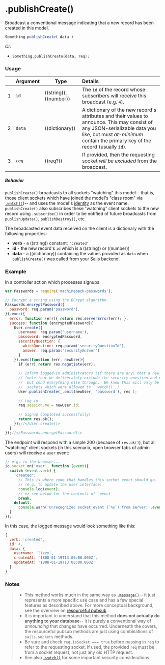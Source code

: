 # .publishCreate()

Broadcast a conventional message indicating that a new record has been created in this model.


```js
Something.publishCreate( data )
```

_Or:_
- `Something.publishCreate(data, req);`



### Usage

|   |     Argument        | Type                | Details    |
|---|:--------------------|---------------------|:-----------|
| 1 | `id`                |  ((string)),((number))         | The `id` of the record whose subscribers will receive this broadcast (e.g. `4`).
| 2 | `data`           |  ((dictionary))     |   A dictionary of the new record's attributes and their values to announce.  This may consist of any JSON-serializable data you like, but must _at-minimum_ contain the primary key of the record (usually `id`).
| 3 | _`req`_             |  ((req?))           | If provided, then the requesting socket _will be excluded_ from the broadcast.


##### Behavior

`publishCreate()` broadcasts to all sockets "watching" this model-- that is, those client sockets which have joined the model's "class room" via [`.watch()`](http://next.sailsjs.org/documentation/reference/web-sockets/resourceful-pub-sub/watch))-- and uses the model's [identity](http://sailsjs.org/documentation/concepts/models-and-orm/model-settings#?identity) as the event name.  `publishCreate()` also subscribes these "watching" client sockets to the new record using `.subscribe()` in order to be notified of future broadcasts from `publishUpdate()`, `publishDestroy()`, etc.

The broadcasted event data received on the client is a dictionary with the following properties:

+ **verb**  - a ((string)) constant: `'created'`
+ **id** - the new record's `id` which is a ((string)) or ((number))
+ **data** - a ((dictionary)) containing the values provided as `data` when `publishCreate()` was called from your Sails backend.




### Example

In a controller action which processes signups:

```javascript
var Passwords = require('machinepack-passwords');

// Encrypt a string using the BCrypt algorithm.
Passwords.encryptPassword({
  password: req.param('password'),
}).exec({
  error: function (err){ return res.serverError(err); },
  success: function (encryptedPassword){
    User.create({
      username: req.param('username'),
      passsword: encryptedPassword,
      securityQuestion: {
        whichQuestion: req.param('securityQuestionId'),
        answer: req.param('securityAnswer')
      }
    }).exec(function (err, newUser){
      if (err) return res.negotiate(err);
      
      // Inform logged-in administrators (if there are any) that a new user has signed up.
      // (note that we deliberately exclude the security question and encrypted password,
      //  but send everything else through.  We know this will only be received by client
      //  sockets which were allowed to `.watch()`.)
      User.publishCreate(_.omit(newUser, 'password'), req );
      
      // Log in.
      req.session.me = newUser.id;
      
      // Signup completed successfully!
      return res.ok();
    });//</User.create()>
  }
});//</Passwords.encryptPassword()>
```

The endpoint will respond with a simple 200 (because of `res.ok()`), but all "watching" client sockets (in this scenario, open browser tabs of admin users) will receive a `user` event:

```js
// e.g. in the browser...
io.socket.on('user', function (event){
  switch (event.verb) {
    'created':
      // This is where code that handles this socket event should go.
      // (e.g. to update the user interface)
      console.log(event);
      // => see below for the contents of `event`
      break;
    default: 
      console.warn('Unrecognized socket event (`%s`) from server:',event.verb, event);
  }
});
```

In this case, the logged message would look something like this:

```js
{
  verb: 'created',
  id: 4,
  data: {
    username: 'lizzy',
    createdAt: '1808-01-19T13:00:00.000Z',
    updatedAt: '1808-01-19T13:00:00.000Z'
  }
}
```



### Notes

> + This method works much in the same way as [`.message()`](http://sailsjs.org/documentation/reference/web-sockets/resourceful-pub-sub/message)-- it just represents a more specific use case and has a few special features as described above.  For more conceptual background, see the overview on [resourceful pubsub](http://sailsjs.org/documentation/reference/web-sockets/resourceful-pub-sub).
> + It is important to understand that this method **does not actually do anything to your database**-- it is purely a conventional way of _announcing_ that changes have occurred.  Underneath the covers, the resourceful pubsub methods are just using combinations of `sails.sockets` methods.
> + Be sure and check `req.isSocket === true` before passing in `req` to refer to the requesting socket.  If used, the provided `req` must be from a socket request, not just any old HTTP request.
> + See also [`.watch()`](http://sailsjs.org/documentation/reference/web-sockets/resourceful-pub-sub/watch) for some important security considerations.




<docmeta name="displayName" value=".publishCreate()">


